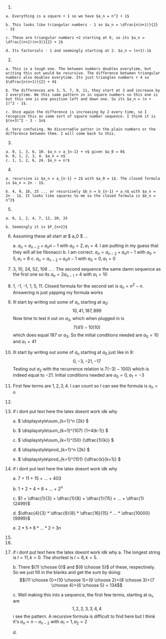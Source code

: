 1.

	a. Everything is a square + 1 so we have $a_n = n^2 + 1$

	b. This looks like triangular numbers - 1 so $a_n = \dfrac{n(n+1)}{2} - 1$

	c. These are triangular numbers +2 starting at 6, so its $a_n = \dfrac{(n+2)(n+3)}{2} + 2$

	d. Its factorials - 1 and seemingly starting at 2. $a_n = (n+1)-1$ 
2.

	a. This is a tough one. The between numbers doubles everytime, but writing this out would be recursive. The difference between triangular numbers also doubles everytime. Its just triangles numbers + 4 so $\dfrac{n(n+1)}{2} + 4$
	
	b. The differences are 3, 5, 7, 9, 11, they start at 3 and increase by 2 everytime. We this same pattern in in square numbers so this one is but this one is one position left and down one. So its $a_n = (n + 1)^2 - 1$.

	c. Once again the difference is increasing by 2 every time, so I recognize this as some sort of square number sequence. I think it is $(n+3)^2 - 3 - 1n$

	d. Very confusing. No discernable patter in the plain numbers or the difference between them. I will come back to this.

3.

	a. 0, 1, 3, 6, 10. $a_n = a_{n-1} + n$ given $a_0 = 0$
	b. 0, 1, 2, 3, 4. $a_n = n$
	c. 1, 1, 2, 6, 24. $a_n = n!$
4.

	a. recursive is $a_n = a_{n-1} + 2$ with $a_0 = 1$. The closed formula is $a_n = 2n - 1$.

	b. 4, 9, 16, 25 ... or recursively $b_n = b_{n-1} + a_n$ with $a_n = 2n - 1$. It looks like squares to me so the closed formula is $b_n = n^2$
5.

	a. 0, 1, 2, 4, 7, 12, 20, 33

	b. Seemingly it is $F_{n+2}$

6. Assuming these all start at $ a_0 $ ...

	a. $a_n = a_{n-2} + a_n{n-1}$ with $a_0 = 2, a_1 = 4$. I am putting in my guess that they will all be fibonacci
	b. I am correct. $a_n = a_{n-2} + a_n{n-1}$ with $a_0 = 5, a_1 = 6$ 
	c. $a_n = a_{n-2} + a_n{n-1}$ with $a_0 = 0, a_1 = 0$

7. 3, 10, 24, 52, 108 ... . The second sequence the same damn sequence as the first one so its $a_n = 2a_{n-1} + 4$ with $a_1 = 10$

8. 1, -1, -1, 1, 5, 11. Closed formula for the second set is $a_n = n^2 - n$. Answering is just yapping my formula works

9. Ill start by writing out some of $a_n$ starting at $a_0$: $$ 10, 41, 187, 899 $$
Now time to test it out on $a_3$, which when plugged in is $$7(41) - 10(10)$$ which does equal 187 or $a_3$. So the initial conditions needed are $a_0 = 10$ and $a_1 = 41$

10. Ill start by writing out some of $a_n$ starting at $a_0$ just like in 9: $$ 0, -3, -21, -17 $$ Testing out $a_2$ with the recurrence relation is $7(-3) - 10(0)$ which is indeed equal to $-21$. Initial conditions needed are $a_0 = 0, a_1 = -3$

11. First few terms are $1, 2, 3, 4$. I can count so I can see the formula is $a_n = n$

12.

13. if i dont put text here the latex doesnt work idk why

	a. $ \displaystyle\sum_{k=1}^n {2k} $

	b. $ \displaystyle\sum_{k=1}^{107} {1+4(k-1)} $

	c. $ \displaystyle\sum_{k=1}^{50} {\dfrac{1}{k}} $

	d. $ \displaystyle\prod_{k=1}^n {2k} $

	e. $ \displaystyle\prod_{k=1}^{101} {\dfrac{k}{k+1}} $

14. if i dont put text here the latex doesnt work idk why

	a. 7 + 11 + 15 + ... + 403

	b. 1 + 2 + 4 + 8 + ... + $2^n$

	c. $1 + \dfrac{1}{3} + \dfrac{1}{8} + \dfrac{1}{15} + ... + \dfrac{1}{2499}$ 

	d. $\dfrac{4}{3} * \dfrac{9}{8} * \dfrac{16}{15} * ... * \dfrac{10000}{9999}$

	e. $2 * 5 * 8 * ... * 2+3n$

15.

16.

17. if i dont put text here the latex doesnt work idk why
	a. The longest string is $l = 11, k = 0$. The shortest is $l = 6, k = 5$.

	b. There ${11 \choose 0}$ and ${6 \choose 5}$ of these, respectively. So we just fill in the blanks and get the sum by doing:
	$${11 \choose 0}+{10 \choose 1}+{9 \choose 2}+{8 \choose 3}+{7 \choose 4}+{6 \choose 5} = 134$$

	c. Well making this into a sequence, the first few terms, starting at $a_1$, are $$ 1, 2, 2, 3, 3, 4, 4$$ i see the pattern. A recursive formula is difficult to find here but I think it's $a_n = n - a_{n-2}$ with $a_1 = 1, a_2 = 2$

	d. 
